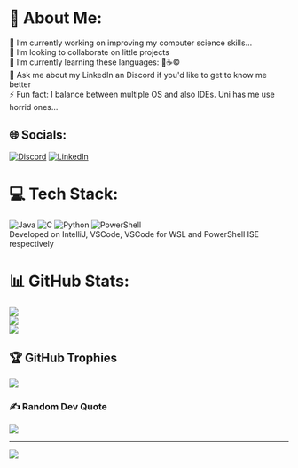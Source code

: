 # 💫 About Me:
🔭 I’m currently working on improving my computer science skills... <br>👯 I’m looking to collaborate on little projects<br>🌱 I’m currently learning these languages: 🐍☕©️<br>💬 Ask me about my LinkedIn an Discord if you'd like to get to know me better<br>⚡ Fun fact: I balance between multiple OS and also IDEs. Uni has me use horrid ones...


## 🌐 Socials:
[![Discord](https://img.shields.io/badge/Discord-%237289DA.svg?logo=discord&logoColor=white)](https://discord.gg/https://discord.gg/ekaGQE3nBy) [![LinkedIn](https://img.shields.io/badge/LinkedIn-%230077B5.svg?logo=linkedin&logoColor=white)](https://linkedin.com/in/---) 

# 💻 Tech Stack:
![Java](https://img.shields.io/badge/java-%23ED8B00.svg?style=for-the-badge&logo=openjdk&logoColor=white) ![C](https://img.shields.io/badge/c-%2300599C.svg?style=for-the-badge&logo=c&logoColor=white)  ![Python](https://img.shields.io/badge/python-3670A0?style=for-the-badge&logo=python&logoColor=ffdd54) ![PowerShell](https://img.shields.io/badge/PowerShell-%235391FE.svg?style=for-the-badge&logo=powershell&logoColor=white) <br>
Developed on IntelliJ, VSCode, VSCode for WSL and PowerShell ISE respectively
# 📊 GitHub Stats:
![](https://github-readme-stats.vercel.app/api?username=Filnaei&theme=moltack&hide_border=false&include_all_commits=false&count_private=false)<br/>
![](https://github-readme-streak-stats.herokuapp.com/?user=Filnaei&theme=moltack&hide_border=false)<br/>
![](https://github-readme-stats.vercel.app/api/top-langs/?username=Filnaei&theme=moltack&hide_border=false&include_all_commits=false&count_private=false&layout=compact)

## 🏆 GitHub Trophies
![](https://github-profile-trophy.vercel.app/?username=Filnaei&theme=radical&no-frame=false&no-bg=true&margin-w=4)

### ✍️ Random Dev Quote
![](https://quotes-github-readme.vercel.app/api?type=horizontal&theme=gruvbox)

---
[![](https://visitcount.itsvg.in/api?id=Filnaei&icon=5&color=10)](https://visitcount.itsvg.in)

<!-- Proudly created with GPRM ( https://gprm.itsvg.in ) -->
